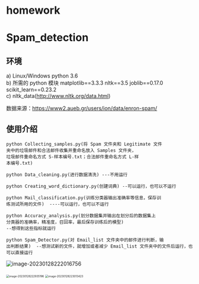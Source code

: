 # homework
# Spam_detection
## 环境
a) Linux/Windows python 3.6  
b) 所需的 python 模块 matplotlib==3.3.3 nltk==3.5 joblib==0.17.0
scikit_learn==0.23.2  
c) nltk_data(http://www.nltk.org/data.html) 

数据来源：https://www2.aueb.gr/users/ion/data/enron-spam/

## 使用介绍


```
python Collecting_samples.py(将 Spam 文件夹和 Legitimate 文件
夹中的垃圾邮件和合法邮件收集并重命名放入 Samples 文件夹，
垃圾邮件重命名方式 S-样本编号.txt；合法邮件重命名方式 L-样
本编号.txt)  

python Data_cleaning.py(进行数据清洗) ---不用运行

python Creating_word_dictionary.py(创建词典) --可以运行，也可以不运行 

python Mail_classification.py(训练分类器输出准确率等信息，保存训
练测试所用的文件)  ----可以运行，也可以不运行 
  
python Accuracy_analysis.py(划分数据集并输出在划分后的数据集上
分类器的准确率，精准度，召回率，最后保存训练后的模型) 
--想得到这些指标就运行
  
python Spam_Detector.py(对 Email_list 文件夹中的邮件进行判断，输
出判断结果)  --想测试新的文件，就增加或者减少 Email_list 文件夹中的文件后运行，也可以直接运行

```

![image-20230128222016756](README.assets/image-20230128222016756.png)

<img src="README.assets/image-20230128222935196.png" alt="image-20230128222935196" style="zoom:50%;" />

<img src="README.assets/image-20230128223013423.png" alt="image-20230128223013423" style="zoom:50%;" />

